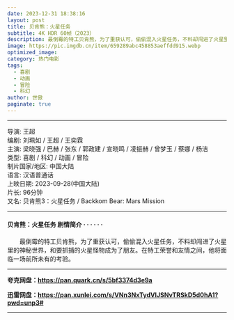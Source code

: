 ```yaml
---
date: 2023-12-31 18:38:16
layout: post
title: 贝肯熊：火星任务
subtitle: 4K HDR 60帧（2023）
description: 最倒霉的特工贝肯熊，为了重获认可，偷偷混入火星任务，不料却闯进了火星里的神秘世界，和要抓捕的火星怪物成为了朋友。在特工荣誉和友情之间，他将面临一场前所未有的考验...
image: https://pic.imgdb.cn/item/659289abc458853aeffdd915.webp
optimized_image: 
category: 热门电影
tags:
  - 喜剧
  - 动画
  - 冒险
  - 科幻
author: 世傲
paginate: true
---
```


---

导演: 王超  
编剧: 刘珮如 / 王超 / 王奕霖  
主演: 梁晓强 / 巴赫 / 张东 / 郭政建 / 宣晓鸣 / 凌振赫 / 曾梦玉 / 蔡娜 / 杨洁  
类型: 喜剧 / 科幻 / 动画 / 冒险  
制片国家/地区: 中国大陆  
语言: 汉语普通话  
上映日期: 2023-09-28(中国大陆)  
片长: 96分钟  
又名: 贝肯熊3：火星任务 / Backkom Bear: Mars Mission  

---

#### 贝肯熊：火星任务 剧情简介 · · · · · ·

　　最倒霉的特工贝肯熊，为了重获认可，偷偷混入火星任务，不料却闯进了火星里的神秘世界，和要抓捕的火星怪物成为了朋友。在特工荣誉和友情之间，他将面临一场前所未有的考验。

---

**夸克网盘：<https://pan.quark.cn/s/5bf3374d3e9a>**

**迅雷网盘：<https://pan.xunlei.com/s/VNn3NxTydVlJSNvTRSkD5d0hA1?pwd=unp3#>**

---
